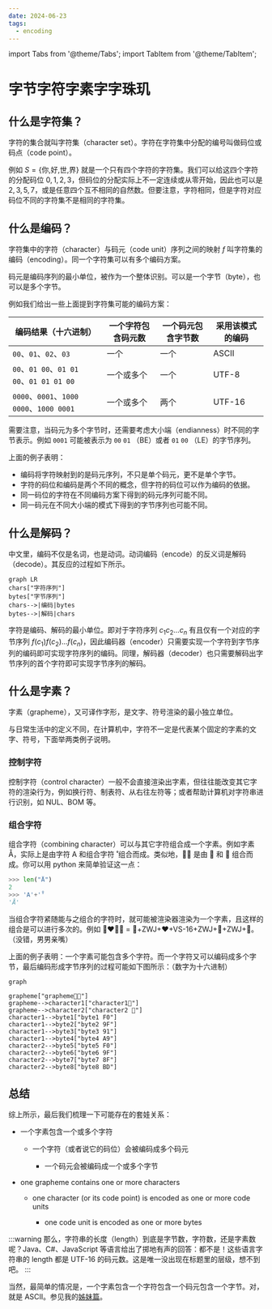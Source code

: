 ```yaml
---
date: 2024-06-23
tags:
  - encoding
---
```


import Tabs from '@theme/Tabs';
import TabItem from '@theme/TabItem';

# 字节字符字素字字珠玑

## 什么是字符集？

字符的集合就叫字符集（character set）。字符在字符集中分配的编号叫做码位或码点（code point）。

例如 $S=\{\text{你,好,世,界}\}$ 就是一个只有四个字符的字符集。我们可以给这四个字符的分配码位 $0,1,2,3$，但码位的分配实际上不一定连续或从零开始，因此也可以是 $2,3,5,7$，或是任意四个互不相同的自然数。但要注意，字符相同，但是字符对应码位不同的字符集不是相同的字符集。

## 什么是编码？

字符集中的字符（character）与码元（code unit）序列之间的映射 $f$ 叫字符集的编码（encoding）。同一个字符集可以有多个编码方案。

码元是编码序列的最小单位，被作为一个整体识别。可以是一个字节（byte），也可以是多个字节。

例如我们给出一些上面提到字符集可能的编码方案：

| 编码结果（十六进制）                     | 一个字符包含码元数 | 一个码元包含字节数 | 采用该模式的编码 |
| ---------------------------------------- | ------------------ | ------------------ | ---------------- |
| `00`、`01`、`02`、`03`                   | 一个               | 一个               | ASCII            |
| `00`、`01 00`、`01 01 00`、`01 01 01 00` | 一个或多个         | 一个               | UTF-8            |
| `0000`、`0001`、`1000 0000`、`1000 0001` | 一个或多个         | 两个               | UTF-16           |

需要注意，当码元为多个字节时，还需要考虑大小端（endianness）时不同的字节表示。例如 `0001` 可能被表示为 `00` `01` （BE）或者 `01` `00` （LE）的字节序列。

上面的例子表明：

- 编码将字符映射到的是码元序列，不只是单个码元，更不是单个字节。
- 字符的码位和编码是两个不同的概念，但字符的码位可以作为编码的依据。
- 同一码位的字符在不同编码方案下得到的码元序列可能不同。
- 同一码元在不同大小端的模式下得到的字节序列也可能不同。

## 什么是解码？

中文里，编码不仅是名词，也是动词。动词编码（encode）的反义词是解码（decode）。其反应的过程如下所示。

```mermaid
graph LR
chars["字符序列"]
bytes["字节序列"]
chars-->|编码|bytes
bytes-->|解码|chars
```

字符是编码、解码的最小单位。即对于字符序列 $c_1c_2\dots c_{n}$ 有且仅有一个对应的字节序列 $f(c_1)f(c_2)\dots f(c_{n})$，因此编码器（encoder）只需要实现一个字符到字节序列的编码即可实现字符序列的编码。同理，解码器（decoder）也只需要解码出字节序列的首个字符即可实现字节序列的解码。

## 什么是字素？

字素（grapheme），又可译作字形，是文字、符号渲染的最小独立单位。

与日常生活中的定义不同，在计算机中，字符不一定是代表某个固定的字素的文字、符号，下面举两类例子说明。

### 控制字符

控制字符（control character）一般不会直接渲染出字素，但往往能改变其它字符的渲染行为，例如换行符、制表符、从右往左符等；或者帮助计算机对字符串进行识别，如 NUL、BOM 等。

### 组合字符

组合字符（combining character）可以与其它字符组合成一个字素。例如字素 Å，实际上是由字符 A 和组合字符  ̊ 组合而成。类似地，👩🏽 是由 👩 和 🏽 组合而成。你可以用 python 来简单验证这一点：

```python
>>> len("Å")
2
>>> 'A'+'̊'
'Å'
```

当组合字符紧随能与之组合的字符时，就可能被渲染器渲染为一个字素，且这样的组合是可以进行多次的。例如 👨‍❤️‍💋‍👨 = 👨+ZWJ+❤+VS-16+ZWJ+💋+ZWJ+👨。（没错，男男亲嘴）

上面的例子表明：一个字素可能包含多个字符。而一个字符又可以编码成多个字节，最后编码形成字节序列的过程可能如下图所示：（数字为十六进制）

```mermaid
graph

grapheme["grapheme👩🏽"]
grapheme-->character1["character1👩"]
grapheme-->character2["character2 🏽"]
character1-->byte1["byte1 F0"]
character1-->byte2["byte2 9F"]
character1-->byte3["byte3 91"]
character1-->byte4["byte4 A9"]
character2-->byte5["byte5 F0"]
character2-->byte6["byte6 9F"]
character2-->byte7["byte7 8F"]
character2-->byte8["byte8 BD"]
```

## 总结

综上所示，最后我们梳理一下可能存在的套娃关系：

<Tabs>
<TabItem label="中文" value="zh">

- 一个字素包含一个或多个字符
  - 一个字符（或者说它的码位）会被编码成多个码元
    
    - 一个码元会被编码成一个或多个字节

</TabItem>
<TabItem label="英文" value="en">

- one grapheme contains one or more characters
  - one character (or its code point) is encoded as one or more code units
    
    - one code unit is encoded as one or more bytes 

</TabItem>
</Tabs>

:::warning
那么，字符串的长度（length）到底是字节数，字符数，还是字素数呢？Java、C#、JavaScript 等语言给出了掷地有声的回答：都不是！这些语言字符串的 length 都是 UTF-16 的码元数。这是唯一没出现在标题里的层级，想不到吧。
:::

当然，最简单的情况是，一个字素包含一个字符包含一个码元包含一个字节。对，就是 ASCII。参见我的[姊妹篇](./ascii.md)。
